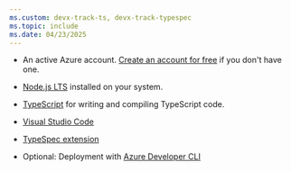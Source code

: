 ```yaml
---
ms.custom: devx-track-ts, devx-track-typespec
ms.topic: include
ms.date: 04/23/2025
---
```

* An active Azure account. [Create an account for free](https://azure.microsoft.com/free) if you don't have one.
* [Node.js LTS](https://nodejs.org/) installed on your system.
* [TypeScript](https://www.typescriptlang.org/) for writing and compiling TypeScript code.

* [Visual Studio Code](https://code.visualstudio.com/)
* [TypeSpec extension](https://marketplace.visualstudio.com/items?itemName=typespec.typespec-vscode)
* Optional: Deployment with [Azure Developer CLI](/azure/developer/azure-developer-cli/)
